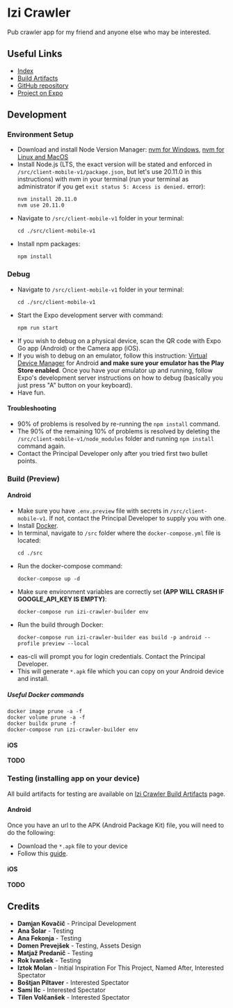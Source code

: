 # Izi Crawler

Pub crawler app for my friend and anyone else who may be interested.

## Useful Links

-   [Index](https://izi-crawler.dko.si)
-   [Build Artifacts](https://izi-crawler.dko.si/artifacts.php)
-   [GitHub repository](https://github.com/Stari89/izi-crawler)
-   [Project on Expo](https://expo.dev/accounts/stari89/projects/izi-crawler)

## Development

### Environment Setup

-   Download and install Node Version Manager: [nvm for Windows](https://github.com/coreybutler/nvm-windows), [nvm for Linux and MacOS](https://github.com/nvm-sh/nvm)
-   Install Node.js (LTS, the exact version will be stated and enforced in `/src/client-mobile-v1/package.json`, but let's use 20.11.0 in this instructions) with nvm in your terminal (run your terminal as administrator if you get `exit status 5: Access is denied.` error):
    ```
    nvm install 20.11.0
    nvm use 20.11.0
    ```
-   Navigate to `/src/client-mobile-v1` folder in your terminal:
    ```
    cd ./src/client-mobile-v1
    ```
-   Install npm packages:
    ```
    npm install
    ```

### Debug

-   Navigate to `/src/client-mobile-v1` folder in your terminal:
    ```
    cd ./src/client-mobile-v1
    ```
-   Start the Expo development server with command:
    ```
    npm run start
    ```
-   If you wish to debug on a physical device, scan the QR code with Expo Go app (Android) or the Camera app (iOS).
-   If you wish to debug on an emulator, follow this instruction: [Virtual Device Manager](https://developer.android.com/studio/run/managing-avds) for Android **and make sure your emulator has the Play Store enabled**. Once you have your emulator up and running, follow Expo's development server instructions on how to debug (basically you just press "A" button on your keyboard).
-   Have fun.

#### Troubleshooting

-   90% of problems is resolved by re-running the `npm install` command.
-   The 90% of the remaining 10% of problems is resolved by deleting the `/src/client-mobile-v1/node_modules` folder and running `npm install` command again.
-   Contact the Principal Developer only after you tried first two bullet points.

### Build (Preview)

#### Android

-   Make sure you have `.env.preview` file with secrets in `/src/client-mobile-v1`. If not, contact the Principal Developer to supply you with one.
-   Install [Docker](https://www.docker.com/).
-   In terminal, navigate to `/src` folder where the `docker-compose.yml` file is located:
    ```
    cd ./src
    ```
-   Run the docker-compose command:
    ```
    docker-compose up -d
    ```
-   Make sure environment variables are correctly set **(APP WILL CRASH IF GOOGLE_API_KEY IS EMPTY)**:
    ```
    docker-compose run izi-crawler-builder env
    ```
-   Run the build through Docker:
    ```
    docker-compose run izi-crawler-builder eas build -p android --profile preview --local
    ```
-   eas-cli will prompt you for login credentials. Contact the Principal Developer.
-   This will generate `*.apk` file which you can copy on your Android device and install.

##### Useful Docker commands

```
docker image prune -a -f
docker volume prune -a -f
docker buildx prune -f
docker-compose run izi-crawler-builder env
```

#### iOS

**TODO**

### Testing (installing app on your device)

All build artifacts for testing are available on [Izi Crawler Build Artifacts](https://izi-crawler.dko.si/artifacts.php) page.

#### Android

Once you have an url to the APK (Android Package Kit) file, you will need to do the following:

-   Download the `*.apk` file to your device
-   Follow this [guide](https://www.groovypost.com/howto/install-apk-files-on-android/).

#### iOS

**TODO**

## Credits

-   **Damjan Kovačič** - Principal Development
-   **Ana Šolar** - Testing
-   **Ana Fekonja** - Testing
-   **Domen Prevejšek** - Testing, Assets Design
-   **Matjaž Predanič** - Testing
-   **Rok Ivanšek** - Testing
-   **Iztok Molan** - Initial Inspiration For This Project, Named After, Interested Spectator
-   **Boštjan Piltaver** - Interested Spectator
-   **Sami Ilc** - Interested Spectator
-   **Tilen Volčanšek** - Interested Spectator
